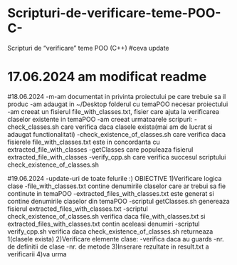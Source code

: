 # Scripturi-de-verificare-teme-POO-C-
Scripturi de “verificare” teme POO (C++)
#ceva update
# 17.06.2024 am modificat readme

#18.06.2024
-m-am documentat in privinta proiectului pe care trebuie sa il produc
-am adaugat in ~/Desktop folderul cu temaPOO necesar proiectului
-am creeat un fisierul file_with_classes.txt, fisier care ajuta la verificarea claselor existente in temaPOO
-am creeat urmatoarele scripuri:
	-check_classes.sh care verifica daca clasele exista(mai am de lucrat si adaugat functionalitati)
	-check_existence_of_classes.sh care verifica daca fisierele file_with_classes.txt este in concordanta cu extracted_file_with_classes
	-getClasses care populeaza fisierul extracted_file_with_classes
	-verify_cpp.sh care verifica succesul scriptului check_existence_of_classes.sh

#19.06.2024
-update-uri de toate felurile :)
						OBIECTIVE
1)Verificare logica clase
	-file_with_classes.txt contine denumirile claselor care ar trebui sa fie continute in temaPOO
	-extracted_files_with_classes.txt este generat si contine denumirile claselor din temaPOO
	-scriptul getClasses.sh genereaza fisierul extracted_files_with_classes.txt
	-scriptul check_existence_of_classes.sh verifica daca file_with_classes.txt si extracted_files_with_classes.txt contin aceleasi denumiri
	-scriptul verify_cpp.sh verifica daca check_existence_of_classes.sh returneaza 1(clasele exista)
2)Verificare elemente clase:
	-verifica daca au guards
	-nr. de definitii de clase
	-nr. de metode
3)Inserare rezultate in result.txt a verificarii
4)va urma
